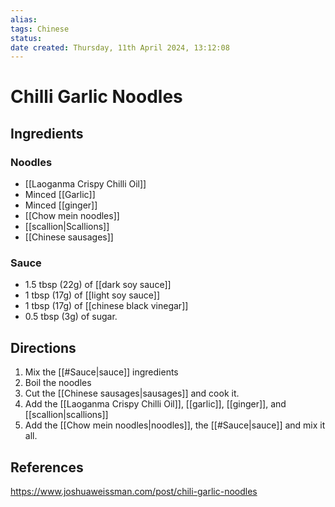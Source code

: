 ```yaml
---
alias: 
tags: Chinese
status: 
date created: Thursday, 11th April 2024, 13:12:08
---
```


# Chilli Garlic Noodles

## Ingredients

### Noodles

- [[Laoganma Crispy Chilli Oil]]
- Minced [[Garlic]]
- Minced [[ginger]]
- [[Chow mein noodles]]
- [[scallion|Scallions]]
- [[Chinese sausages]]

### Sauce

- 1.5 tbsp (22g) of [[dark soy sauce]]
- 1 tbsp (17g) of [[light soy sauce]]
- 1 tbsp (17g) of [[chinese black vinegar]]
- 0.5 tbsp (3g) of sugar.

## Directions

1. Mix the [[#Sauce|sauce]] ingredients
2. Boil the noodles
3. Cut the [[Chinese sausages|sausages]] and cook it.
4. Add the [[Laoganma Crispy Chilli Oil]], [[garlic]], [[ginger]], and [[scallion|scallions]]
5. Add the [[Chow mein noodles|noodles]], the [[#Sauce|sauce]] and mix it all.

## References

https://www.joshuaweissman.com/post/chili-garlic-noodles